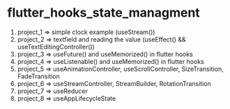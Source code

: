 # flutter_hooks_state_managment

1. project_1 => simple clock example (useStream())
2. project_2 => textfield and reading the value (useEffect() && useTextEditingController())
3. project_3 => useFuture() and useMemorized() in flutter hooks
4. project_4 => useListenable() and useMemorized() in flutter hooks
5. project_5 => useAnimationController, useScrollController, SizeTransition, FadeTransition
6. project_6 => useStreamController, StreamBuilder, RotationTransition
7. project_7 => useReducer
8. project_8 => useAppLifecycleState

